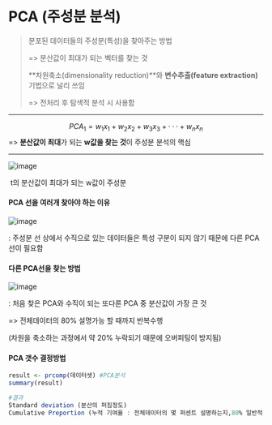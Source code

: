 # PCA (주성분 분석)

> 분포된 데이터들의 주성분(특성)을 찾아주는 방법 
>
>=> 분산값이 최대가 되는 벡터를 찾는 것
>
>**차원축소(dimensionality reduction)**와 **변수추출(feature extraction)** 기법으로 널리 쓰임
>
>=> 전처리 후 탐색적 분석 시 사용함



____


$$
PCA_1 = w_1x_{1}+w_2x_{2}+w_3x_{3}+ ···+w_nx_{n}
$$
​										=> **분산값이 최대**가 되는 **w값을 찾는 것**이 주성분 분석의 핵심



____



![image](https://user-images.githubusercontent.com/58683097/71718469-a481e080-2e5e-11ea-9cc9-6f40f0c99d6d.png)

​														t의 분산값이 최대가 되는 w값이 주성분



#### PCA 선을 여러개 찾아야 하는 이유

![image](https://user-images.githubusercontent.com/58683097/71720195-33ddc280-2e64-11ea-80c9-1be0b827171c.png)

: 주성분 선 상에서 수직으로 있는 데이터들은 특성 구분이 되지 않기 때문에 다른 PCA선이 필요함



#### 다른 PCA선을 찾는 방법

![image](https://user-images.githubusercontent.com/58683097/71720158-0abd3200-2e64-11ea-8646-ec7e2e10768f.png)

: 처음 찾은 PCA와 수직이 되는 또다른 PCA 중 분산값이 가장 큰 것

=> 전체데이터의 80% 설명가능 할 때까지 반복수행

(차원을 축소하는 과정에서 약 20% 누락되기 때문에 오버피팅이 방지됨)



#### PCA 갯수 결정방법

```R
result <- prcomp(데이터셋) #PCA분석
summary(result)

#결과
Standard deviation (분산의 퍼짐정도)
Cumulative Preportion (누적 기여율 : 전체데이터의 몇 퍼센트 설명하는지,80% 일반적) # 이거보고 판단
```






